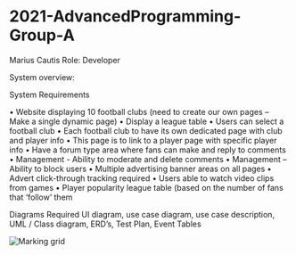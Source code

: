 # 2021-AdvancedProgramming-Group-A

Marius Cautis
Role: Developer



System overview:

System Requirements

•	Website displaying 10 football clubs (need to create our own pages – Make a single dynamic page) 
•	Display a league table
•	Users can select a football club
•	Each football club to have its own dedicated page with club and player info
•	This page is to link to a player page with specific player info
•	Have a forum type area where fans can make and reply to comments 
•	Management - Ability to moderate and delete comments
•	Management – Ability to block users
•	Multiple advertising banner areas on all pages
•	Advert click-through tracking required
•	Users able to watch video clips from games
•	Player popularity league table (based on the number of fans that ‘follow’ them

Diagrams Required
UI diagram, use case diagram, use case description, UML / Class diagram, ERD’s, Test Plan, Event Tables



![Marking grid](https://user-images.githubusercontent.com/78144749/110787831-bf6f9200-8265-11eb-9d31-cd588dd8ef28.png)

